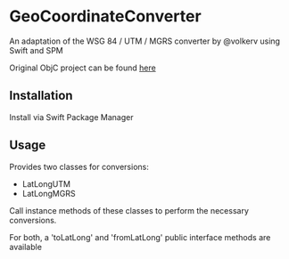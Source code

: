 # GeoCoordinateConverter

An adaptation of the WSG 84 / UTM / MGRS converter by @volkerv using Swift and SPM

Original ObjC project can be found [here](https://github.com/volkerv/GeoCoordinateConverter)

## Installation

Install via Swift Package Manager

## Usage

Provides two classes for conversions: 

- LatLongUTM
- LatLongMGRS

Call instance methods of these classes to perform the necessary conversions. 

For both, a 'toLatLong' and 'fromLatLong' public interface methods are available
